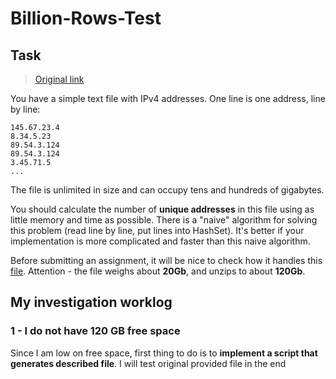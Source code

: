 # Billion-Rows-Test

## Task

> [Original link](https://ecwid.to/GO)

You have a simple text file with IPv4 addresses. One line is one address, line by line:

```
145.67.23.4
8.34.5.23
89.54.3.124
89.54.3.124
3.45.71.5
...
```

The file is unlimited in size and can occupy tens and hundreds of gigabytes.

You should calculate the number of __unique addresses__ in this file using as little memory and time as possible. 
There is a "naive" algorithm for solving this problem (read line by line, put lines into HashSet). 
It's better if your implementation is more complicated and faster than this naive algorithm.

Before submitting an assignment, it will be nice to check how it handles this [file](https://ecwid-vgv-storage.s3.eu-central-1.amazonaws.com/ip_addresses.zip). Attention - the file weighs about **20Gb**, and unzips to about **120Gb**.

## My investigation worklog

### 1 - I do not have 120 GB free space

Since I am low on free space, first thing to do is to **implement a script that generates described file**. I will test original provided file in the end